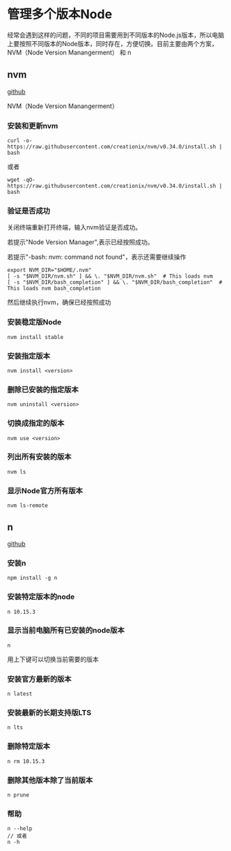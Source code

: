 # 管理多个版本Node

经常会遇到这样的问题，不同的项目需要用到不同版本的Node.js版本，所以电脑上要按照不同版本的Node版本，同时存在，方便切换。目前主要由两个方案，NVM（Node Version Manangerment） 和 n

## nvm

[github](https://github.com/creationix/nvm)

NVM（Node Version Manangerment）

### 安装和更新nvm

```
curl -o- https://raw.githubusercontent.com/creationix/nvm/v0.34.0/install.sh | bash
```

或者

```
wget -qO- https://raw.githubusercontent.com/creationix/nvm/v0.34.0/install.sh | bash
```

### 验证是否成功

关闭终端重新打开终端，输入nvm验证是否成功。

若提示"Node Version Manager",表示已经按照成功。

若提示"-bash: nvm: command not found"，表示还需要继续操作

```
export NVM_DIR="$HOME/.nvm"
[ -s "$NVM_DIR/nvm.sh" ] && \. "$NVM_DIR/nvm.sh"  # This loads nvm
[ -s "$NVM_DIR/bash_completion" ] && \. "$NVM_DIR/bash_completion"  # This loads nvm bash_completion
```
然后继续执行nvm，确保已经按照成功

### 安装稳定版Node

```
nvm install stable
```

### 安装指定版本

```
nvm install <version>
```

### 删除已安装的指定版本

```
nvm uninstall <version>
```

### 切换成指定的版本

```
nvm use <version>
```

### 列出所有安装的版本

```
nvm ls

```

### 显示Node官方所有版本

```
nvm ls-remote
```

## n

[github](https://github.com/tj/n)

### 安装n

```
npm install -g n
```

### 安装特定版本的node

```
n 10.15.3
```

### 显示当前电脑所有已安装的node版本

```
n
```

用上下键可以切换当前需要的版本

### 安装官方最新的版本

```
n latest
```

### 安装最新的长期支持版LTS

```
n lts
```

### 删除特定版本

```
n rm 10.15.3
```

### 删除其他版本除了当前版本

```
n prune
```

### 帮助

```
n --help
// 或者
n -h
```
